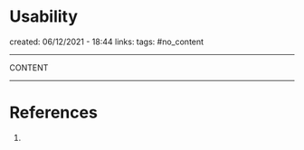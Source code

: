 # Usability
created: 06/12/2021 - 18:44
links:
tags: #no_content

---

CONTENT

---

# References
1. 